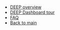 - [DEEP overview](../deep/deep-overview.md)
- [DEEP Dashboard tour](/deep/deep-dashboard-tour.md)
- [FAQ](/deep/deep-faq.md)
- [Back to main](/)
